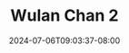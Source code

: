 --- 
title: "Wulan Chan 2"
description: "  bokeh Wulan Chan 2 dood full  "
date: 2024-07-06T09:03:37-08:00
file_code: "2t4cizenlswj"
draft: false
cover: "slpbpetd4euklceq.jpg"
tags: ["Wulan", "Chan", "bokep-indo", "bokep-viral", "bokep-ig"]
length: 48
fld_id: "1483180"
foldername: "Aul chan wulan"
categories: ["Aul chan wulan"]
views: 0
---